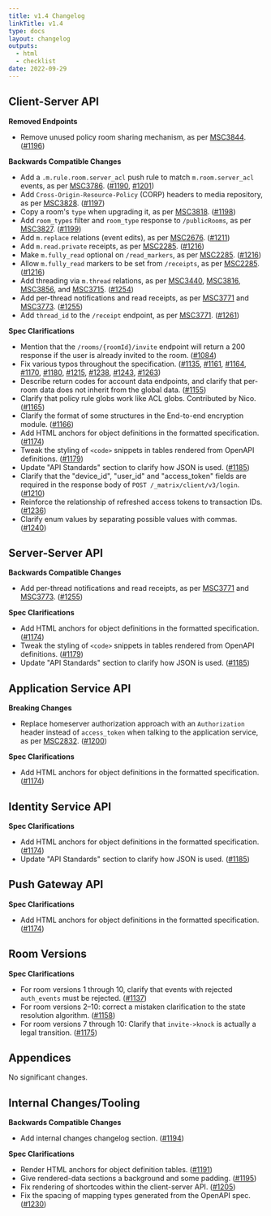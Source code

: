 ```yaml
---
title: v1.4 Changelog
linkTitle: v1.4
type: docs
layout: changelog
outputs:
  - html
  - checklist
date: 2022-09-29
---
```


## Client-Server API


<strong>Removed Endpoints</strong>


- Remove unused policy room sharing mechanism, as per [MSC3844](https://github.com/matrix-org/matrix-spec-proposals/pull/3844). ([#1196](https://github.com/matrix-org/matrix-spec/issues/1196))


<strong>Backwards Compatible Changes</strong>


- Add a `.m.rule.room.server_acl` push rule to match `m.room.server_acl` events, as per [MSC3786](https://github.com/matrix-org/matrix-spec-proposals/pull/3786). ([#1190](https://github.com/matrix-org/matrix-spec/issues/1190), [#1201](https://github.com/matrix-org/matrix-spec/issues/1201))
- Add `Cross-Origin-Resource-Policy` (CORP) headers to media repository, as per [MSC3828](https://github.com/matrix-org/matrix-spec-proposals/pull/3828). ([#1197](https://github.com/matrix-org/matrix-spec/issues/1197))
- Copy a room's `type` when upgrading it, as per [MSC3818](https://github.com/matrix-org/matrix-spec-proposals/pull/3818). ([#1198](https://github.com/matrix-org/matrix-spec/issues/1198))
- Add `room_types` filter and `room_type` response to `/publicRooms`, as per [MSC3827](https://github.com/matrix-org/matrix-spec-proposals/pull/3827). ([#1199](https://github.com/matrix-org/matrix-spec/issues/1199))
- Add `m.replace` relations (event edits), as per [MSC2676](https://github.com/matrix-org/matrix-spec-proposals/pull/2676). ([#1211](https://github.com/matrix-org/matrix-spec/issues/1211))
- Add `m.read.private` receipts, as per [MSC2285](https://github.com/matrix-org/matrix-spec-proposals/pull/2285). ([#1216](https://github.com/matrix-org/matrix-spec/issues/1216))
- Make `m.fully_read` optional on `/read_markers`, as per [MSC2285](https://github.com/matrix-org/matrix-spec-proposals/pull/2285). ([#1216](https://github.com/matrix-org/matrix-spec/issues/1216))
- Allow `m.fully_read` markers to be set from `/receipts`, as per [MSC2285](https://github.com/matrix-org/matrix-spec-proposals/pull/2285). ([#1216](https://github.com/matrix-org/matrix-spec/issues/1216))
- Add threading via `m.thread` relations, as per [MSC3440](https://github.com/matrix-org/matrix-spec-proposals/pull/3440), [MSC3816](https://github.com/matrix-org/matrix-spec-proposals/pull/3816), [MSC3856](https://github.com/matrix-org/matrix-spec-proposals/pull/3856), and [MSC3715](https://github.com/matrix-org/matrix-spec-proposals/pull/3715). ([#1254](https://github.com/matrix-org/matrix-spec/issues/1254))
- Add per-thread notifications and read receipts, as per [MSC3771](https://github.com/matrix-org/matrix-spec-proposals/pull/3771) and [MSC3773](https://github.com/matrix-org/matrix-spec-proposals/pull/3773). ([#1255](https://github.com/matrix-org/matrix-spec/issues/1255))
- Add `thread_id` to the `/receipt` endpoint, as per [MSC3771](https://github.com/matrix-org/matrix-spec-proposals/pull/3771). ([#1261](https://github.com/matrix-org/matrix-spec/issues/1261))


<strong>Spec Clarifications</strong>


- Mention that the `/rooms/{roomId}/invite` endpoint will return a 200 response if the user is already invited to the room. ([#1084](https://github.com/matrix-org/matrix-spec/issues/1084))
- Fix various typos throughout the specification. ([#1135](https://github.com/matrix-org/matrix-spec/issues/1135), [#1161](https://github.com/matrix-org/matrix-spec/issues/1161), [#1164](https://github.com/matrix-org/matrix-spec/issues/1164), [#1170](https://github.com/matrix-org/matrix-spec/issues/1170), [#1180](https://github.com/matrix-org/matrix-spec/issues/1180), [#1215](https://github.com/matrix-org/matrix-spec/issues/1215), [#1238](https://github.com/matrix-org/matrix-spec/issues/1238), [#1243](https://github.com/matrix-org/matrix-spec/issues/1243), [#1263](https://github.com/matrix-org/matrix-spec/issues/1263))
- Describe return codes for account data endpoints, and clarify that per-room data does not inherit from the global data. ([#1155](https://github.com/matrix-org/matrix-spec/issues/1155))
- Clarify that policy rule globs work like ACL globs. Contributed by Nico. ([#1165](https://github.com/matrix-org/matrix-spec/issues/1165))
- Clarify the format of some structures in the End-to-end encryption module. ([#1166](https://github.com/matrix-org/matrix-spec/issues/1166))
- Add HTML anchors for object definitions in the formatted specification. ([#1174](https://github.com/matrix-org/matrix-spec/issues/1174))
- Tweak the styling of `<code>` snippets in tables rendered from OpenAPI definitions. ([#1179](https://github.com/matrix-org/matrix-spec/issues/1179))
- Update "API Standards" section to clarify how JSON is used. ([#1185](https://github.com/matrix-org/matrix-spec/issues/1185))
- Clarify that the "device_id", "user_id" and "access_token" fields are required in the response body of `POST /_matrix/client/v3/login`. ([#1210](https://github.com/matrix-org/matrix-spec/issues/1210))
- Reinforce the relationship of refreshed access tokens to transaction IDs. ([#1236](https://github.com/matrix-org/matrix-spec/issues/1236))
- Clarify enum values by separating possible values with commas. ([#1240](https://github.com/matrix-org/matrix-spec/issues/1240))


## Server-Server API


<strong>Backwards Compatible Changes</strong>


- Add per-thread notifications and read receipts, as per [MSC3771](https://github.com/matrix-org/matrix-spec-proposals/pull/3771) and [MSC3773](https://github.com/matrix-org/matrix-spec-proposals/pull/3773). ([#1255](https://github.com/matrix-org/matrix-spec/issues/1255))


<strong>Spec Clarifications</strong>


- Add HTML anchors for object definitions in the formatted specification. ([#1174](https://github.com/matrix-org/matrix-spec/issues/1174))
- Tweak the styling of `<code>` snippets in tables rendered from OpenAPI definitions. ([#1179](https://github.com/matrix-org/matrix-spec/issues/1179))
- Update "API Standards" section to clarify how JSON is used. ([#1185](https://github.com/matrix-org/matrix-spec/issues/1185))


## Application Service API


<strong>Breaking Changes</strong>


- Replace homeserver authorization approach with an `Authorization` header instead of `access_token` when talking to the application service, as per [MSC2832](https://github.com/matrix-org/matrix-spec-proposals/pull/2832). ([#1200](https://github.com/matrix-org/matrix-spec/issues/1200))


<strong>Spec Clarifications</strong>


- Add HTML anchors for object definitions in the formatted specification. ([#1174](https://github.com/matrix-org/matrix-spec/issues/1174))


## Identity Service API


<strong>Spec Clarifications</strong>


- Add HTML anchors for object definitions in the formatted specification. ([#1174](https://github.com/matrix-org/matrix-spec/issues/1174))
- Update "API Standards" section to clarify how JSON is used. ([#1185](https://github.com/matrix-org/matrix-spec/issues/1185))


## Push Gateway API


<strong>Spec Clarifications</strong>


- Add HTML anchors for object definitions in the formatted specification. ([#1174](https://github.com/matrix-org/matrix-spec/issues/1174))


## Room Versions


<strong>Spec Clarifications</strong>


- For room versions 1 through 10, clarify that events with rejected `auth_events` must be rejected. ([#1137](https://github.com/matrix-org/matrix-spec/issues/1137))
- For room versions 2–10: correct a mistaken clarification to the state resolution algorithm. ([#1158](https://github.com/matrix-org/matrix-spec/issues/1158))
- For room versions 7 through 10: Clarify that `invite->knock` is actually a legal transition. ([#1175](https://github.com/matrix-org/matrix-spec/issues/1175))


## Appendices


No significant changes.


## Internal Changes/Tooling


<strong>Backwards Compatible Changes</strong>


- Add internal changes changelog section. ([#1194](https://github.com/matrix-org/matrix-spec/issues/1194))


<strong>Spec Clarifications</strong>


- Render HTML anchors for object definition tables. ([#1191](https://github.com/matrix-org/matrix-spec/issues/1191))
- Give rendered-data sections a background and some padding. ([#1195](https://github.com/matrix-org/matrix-spec/issues/1195))
- Fix rendering of shortcodes within the client-server API. ([#1205](https://github.com/matrix-org/matrix-spec/issues/1205))
- Fix the spacing of mapping types generated from the OpenAPI spec. ([#1230](https://github.com/matrix-org/matrix-spec/issues/1230))

